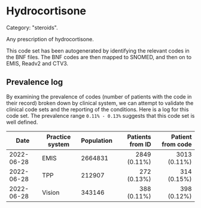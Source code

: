 # Hydrocortisone

Category: "steroids".

Any prescription of hydrocortisone.

This code set has been autogenerated by identifying the relevant codes in the BNF files. The BNF codes are then mapped to SNOMED, and then on to EMIS, Readv2 and CTV3.

## Prevalence log

By examining the prevalence of codes (number of patients with the code in their record) broken down by clinical system, we can attempt to validate the clinical code sets and the reporting of the conditions. Here is a log for this code set. The prevalence range `0.11% - 0.13%` suggests that this code set is well defined.

| Date       | Practice system | Population | Patients from ID | Patient from code |
| ---------- | --------------- | ---------- | ---------------: | ----------------: |
| 2022-06-28 | EMIS            | 2664831    |     2849 (0.11%) |      3013 (0.11%) |
| 2022-06-28 | TPP             | 212907     |      272 (0.13%) |       314 (0.15%) |
| 2022-06-28 | Vision          | 343146     |      388 (0.11%) |       398 (0.12%) |
